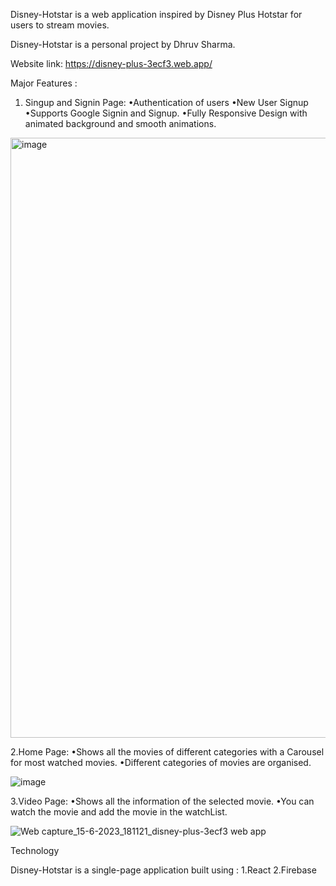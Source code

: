 Disney-Hotstar is a web application inspired by Disney Plus Hotstar for users to stream movies.

Disney-Hotstar is a personal project by Dhruv Sharma.

Website link: https://disney-plus-3ecf3.web.app/

Major Features :

1. Singup and Signin Page:
    •Authentication of users
    •New User Signup
    •Supports Google Signin and Signup.
    •Fully Responsive Design with animated background and smooth animations.
    

<img width="960" alt="image" src="https://github.com/DhruvSharma19/disney-hotstar/assets/112254552/83fc37bb-375b-49d5-aa7b-37bf04726c52">

2.Home Page:
      •Shows all the movies of different categories with a Carousel for most watched movies.
      •Different categories of movies are organised.


![image](https://github.com/DhruvSharma19/disney-hotstar/assets/112254552/0e6dd40f-f3b2-4ca6-b7b7-87ffe1532fe5)

3.Video Page:
      •Shows all the information of the selected movie.
      •You can watch the movie and add the movie in the watchList.

![Web capture_15-6-2023_181121_disney-plus-3ecf3 web app](https://github.com/DhruvSharma19/disney-hotstar/assets/112254552/a7e98182-bda5-4a65-bdd1-28f791792f76)


Technology

Disney-Hotstar is a single-page application built using :
    1.React
    2.Firebase
   


